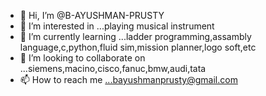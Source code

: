 - 👋 Hi, I’m @B-AYUSHMAN-PRUSTY
- 👀 I’m interested in ...playing musical instrument
- 🌱 I’m currently learning ...ladder programming,assambly language,c,python,fluid sim,mission planner,logo soft,etc
- 💞️ I’m looking to collaborate on ...siemens,macino,cisco,fanuc,bmw,audi,tata
- 📫 How to reach me ...bayushmanprusty@gmail.com

<!---
B-AYUSHMAN-PRUSTY/B-AYUSHMAN-PRUSTY is a ✨ special ✨ repository because its `README.md` (this file) appears on your GitHub profile.
You can click the Preview link to take a look at your changes.
--->
